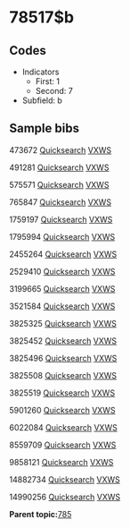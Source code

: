 # 78517$b

## Codes

-   Indicators
    -   First: 1
    -   Second: 7
-   Subfield: b

## Sample bibs

473672 [Quicksearch](https://search.library.yale.edu/catalog/473672) [VXWS](http://prodorbis.library.yale.edu:7014/vxws/GetHoldingsService?bibId=473672)

491281 [Quicksearch](https://search.library.yale.edu/catalog/491281) [VXWS](http://prodorbis.library.yale.edu:7014/vxws/GetHoldingsService?bibId=491281)

575571 [Quicksearch](https://search.library.yale.edu/catalog/575571) [VXWS](http://prodorbis.library.yale.edu:7014/vxws/GetHoldingsService?bibId=575571)

765847 [Quicksearch](https://search.library.yale.edu/catalog/765847) [VXWS](http://prodorbis.library.yale.edu:7014/vxws/GetHoldingsService?bibId=765847)

1759197 [Quicksearch](https://search.library.yale.edu/catalog/1759197) [VXWS](http://prodorbis.library.yale.edu:7014/vxws/GetHoldingsService?bibId=1759197)

1795994 [Quicksearch](https://search.library.yale.edu/catalog/1795994) [VXWS](http://prodorbis.library.yale.edu:7014/vxws/GetHoldingsService?bibId=1795994)

2455264 [Quicksearch](https://search.library.yale.edu/catalog/2455264) [VXWS](http://prodorbis.library.yale.edu:7014/vxws/GetHoldingsService?bibId=2455264)

2529410 [Quicksearch](https://search.library.yale.edu/catalog/2529410) [VXWS](http://prodorbis.library.yale.edu:7014/vxws/GetHoldingsService?bibId=2529410)

3199665 [Quicksearch](https://search.library.yale.edu/catalog/3199665) [VXWS](http://prodorbis.library.yale.edu:7014/vxws/GetHoldingsService?bibId=3199665)

3521584 [Quicksearch](https://search.library.yale.edu/catalog/3521584) [VXWS](http://prodorbis.library.yale.edu:7014/vxws/GetHoldingsService?bibId=3521584)

3825325 [Quicksearch](https://search.library.yale.edu/catalog/3825325) [VXWS](http://prodorbis.library.yale.edu:7014/vxws/GetHoldingsService?bibId=3825325)

3825452 [Quicksearch](https://search.library.yale.edu/catalog/3825452) [VXWS](http://prodorbis.library.yale.edu:7014/vxws/GetHoldingsService?bibId=3825452)

3825496 [Quicksearch](https://search.library.yale.edu/catalog/3825496) [VXWS](http://prodorbis.library.yale.edu:7014/vxws/GetHoldingsService?bibId=3825496)

3825508 [Quicksearch](https://search.library.yale.edu/catalog/3825508) [VXWS](http://prodorbis.library.yale.edu:7014/vxws/GetHoldingsService?bibId=3825508)

3825519 [Quicksearch](https://search.library.yale.edu/catalog/3825519) [VXWS](http://prodorbis.library.yale.edu:7014/vxws/GetHoldingsService?bibId=3825519)

5901260 [Quicksearch](https://search.library.yale.edu/catalog/5901260) [VXWS](http://prodorbis.library.yale.edu:7014/vxws/GetHoldingsService?bibId=5901260)

6022084 [Quicksearch](https://search.library.yale.edu/catalog/6022084) [VXWS](http://prodorbis.library.yale.edu:7014/vxws/GetHoldingsService?bibId=6022084)

8559709 [Quicksearch](https://search.library.yale.edu/catalog/8559709) [VXWS](http://prodorbis.library.yale.edu:7014/vxws/GetHoldingsService?bibId=8559709)

9858121 [Quicksearch](https://search.library.yale.edu/catalog/9858121) [VXWS](http://prodorbis.library.yale.edu:7014/vxws/GetHoldingsService?bibId=9858121)

14882734 [Quicksearch](https://search.library.yale.edu/catalog/14882734) [VXWS](http://prodorbis.library.yale.edu:7014/vxws/GetHoldingsService?bibId=14882734)

14990256 [Quicksearch](https://search.library.yale.edu/catalog/14990256) [VXWS](http://prodorbis.library.yale.edu:7014/vxws/GetHoldingsService?bibId=14990256)

**Parent topic:**[785](../../tags/785/785.md)

